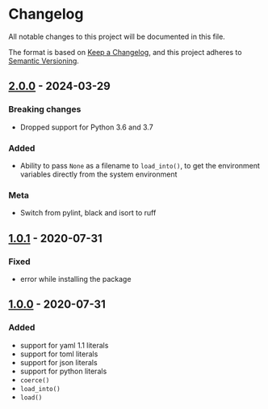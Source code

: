 # Changelog

All notable changes to this project will be documented in this file.

The format is based on [Keep a Changelog](https://keepachangelog.com/en/1.0.0/),
and this project adheres to [Semantic Versioning](https://semver.org/spec/v2.0.0.html).

## [2.0.0] - 2024-03-29

### Breaking changes

- Dropped support for Python 3.6 and 3.7

### Added

- Ability to pass `None` as a filename to `load_into()`, to get the environment variables directly from the system environment

### Meta

- Switch from pylint, black and isort to ruff

## [1.0.1] - 2020-07-31

### Fixed

- error while installing the package

## [1.0.0] - 2020-07-31

### Added

- support for yaml 1.1 literals
- support for toml literals
- support for json literals
- support for python literals
- `coerce()`
- `load_into()`
- `load()`

[Unreleased]: https://github.com/ewen-lbh/python-typed-dotenv/compare/v2.0.0...HEAD
[2.0.0]: https://github.com/ewen-lbh/python-typed-dotenv/compare/v1.0.1...v2.0.0
[1.0.1]: https://github.com/ewen-lbh/python-typed-dotenv/compare/v1.0.0...v1.0.1
[1.0.0]: https://github.com/ewen-lbh/python-typed-dotenv/releases/tag/v1.0.0

[//]: # (C3-2-DKAC:GGH:Rewen-lbh/python-typed-dotenv:Tv{t})

